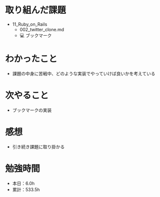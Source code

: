 # 取り組んだ課題
* 11_Ruby_on_Rails
  * 002_twitter_clone.md
  * 💻 ブックマーク

# わかったこと
* 課題の中身に苦戦中、どのような実装でやっていけば良いかを考えている

# 次やること
* ブックマークの実装

# 感想
* 引き続き課題に取り掛かる

# 勉強時間
* 本日：6.0h
* 累計：533.5h